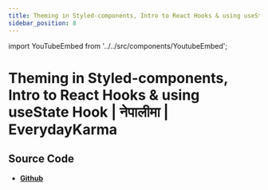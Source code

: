```yaml
---
title: Theming in Styled-components, Intro to React Hooks & using useState Hook | नेपालीमा | EverydayKarma
sidebar_position: 8
---
```


import YouTubeEmbed from '../../src/components/YoutubeEmbed';

# Theming in Styled-components, Intro to React Hooks & using useState Hook | नेपालीमा | EverydayKarma

<YouTubeEmbed videoId="bh0faM7ZyXs" />

## Source Code

- [**Github**](https://github.com/isarojdahal)